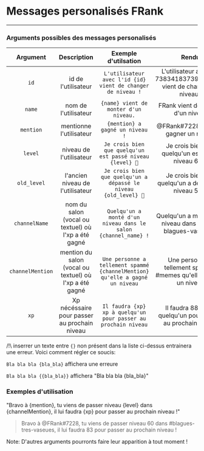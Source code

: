 # Messages personalisés FRank
---------
### Arguments possibles des messages personalisés

Argument|Description|Exemple d'utilsation|Rendu
:---:|:------:|:---:|:---:
`id`|id de l'utilisateur|`L'utilisateur avec l'id {id} vient de changer de niveau !`|L'utilisateur avec l'id 738341837395197952 vient de changer de niveau !
`name`|nom de l'utilisateur|`{name} vient de monter d'un niveau.`| FRank vient de monter d'un niveau
`mention`|mentionne l'utilisateur|`{mention} a gagné un niveau !`|@FRank#7228 vient de gagner un niveau
`level`|niveau de l'utilisateur|`Je crois bien que quelqu'un est passé niveau {level} 👀`|Je crois bien que quelqu'un est passé niveau 69 👀
`old_level`|l'ancien niveau de l'utilisateur| `Je crois bien que quelqu'un a dépassé le niveau {old_level} 👀`|Je crois bien que quelqu'un a dépassé le niveau 57 👀
`channelName`|nom du salon (vocal ou textuel) où l'xp a été gagné|`Quelqu'un a monté d'un niveau dans le salon {channel_name} !`| Quelqu'un a monté d'un niveau dans le salon blagues-vaseues !
`channelMention`| mention du salon (vocal ou textuel)  où l'xp a été gagné|`Une personne a tellement spammé {channelMention} qu'elle a gagné un niveau`| Une personne a tellement spammé #memes qu'elle a gagné un niveau
`xp`| Xp nécéssaire pour passer au prochain niveau|`Il faudra {xp} xp à quelqu'un pour passer au prochain niveau`|Il faudra 888 xp à quelqu'un pour passer au prochain niveau

/!\ inserrer un texte entre `{}` non présent dans la liste ci-dessus entrainera une erreur. Voici comment régler ce soucis:

`Bla bla bla {bla_bla}` affichera une erreure

`Bla bla bla {{bla_bla}}` affichera "Bla bla bla {bla_bla}"

### Exemples d'utilisation

"Bravo à {mention}, tu viens de passer niveau {level} dans {channelMention}, il lui faudra {xp} pour passer au prochain niveau !"
> Bravo à @FRank#7228, tu viens de passer niveau 60 dans #blagues-tres-vaseues, il lui faudra 83 pour passer au prochain niveau !


Note: D'autres arguments pourronts faire leur apparition à tout moment !
